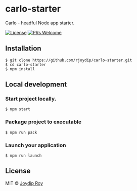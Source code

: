 # carlo-starter

Carlo - headful Node app starter.

[![License](https://img.shields.io/npm/l/make-coverage-badge.svg)](https://github.com/rjoydip/carlo-starter/blob/master/LICENSE)
[![PRs Welcome](https://img.shields.io/badge/PRs-welcome-brightgreen.svg)]()


## Installation

```
$ git clone https://github.com/rjoydip/carlo-starter.git
$ cd carlo-starter
$ npm install
```

## Local development

### Start project locally.

```
$ npm start
```

### Package project to executable

```
$ npm run pack
```

### Launch your application

```
$ npm run launch
```

## License

MIT © [Joydip Roy](https://raw.githubusercontent.com/rjoydip/carlo-starter/master/license)
